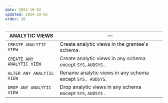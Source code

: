 ```yaml
---
date: 2024-10-02
updated: 2024-10-02
order: 20
---
```


| ANALYTIC VIEWS             | —                                                           |
| -------------------------- | ----------------------------------------------------------- |
| `CREATE ANALYTIC VIEW`     | Create analytic views in the grantee's schema.              |
| `CREATE ANY ANALYTIC VIEW` | Create analytic views in any schema except `SYS`, `AUDSYS.` |
| `ALTER ANY ANALYTIC VIEW`  | Rename analytic views in any schema except `SYS, AUDSYS`.   |
| `DROP ANY ANALYTIC VIEW`   | Drop analytic views in any schema except `SYS`, `AUDSYS` .  |
